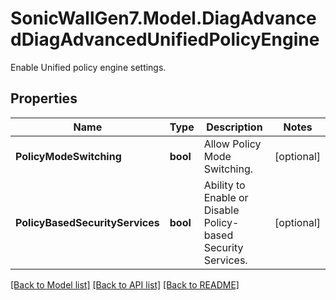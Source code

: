 # SonicWallGen7.Model.DiagAdvancedDiagAdvancedUnifiedPolicyEngine
Enable Unified policy engine settings.

## Properties

Name | Type | Description | Notes
------------ | ------------- | ------------- | -------------
**PolicyModeSwitching** | **bool** | Allow Policy Mode Switching. | [optional] 
**PolicyBasedSecurityServices** | **bool** | Ability to Enable or Disable Policy-based Security Services. | [optional] 

[[Back to Model list]](../README.md#documentation-for-models) [[Back to API list]](../README.md#documentation-for-api-endpoints) [[Back to README]](../README.md)

